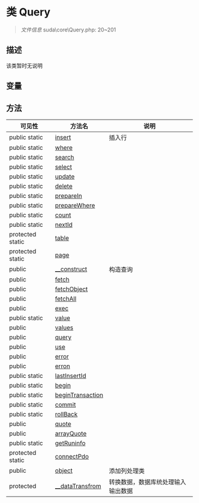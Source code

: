 #  类 Query

> *文件信息* suda\core\Query.php: 20~201



## 描述

该类暂时无说明


## 变量


## 方法


| 可见性 | 方法名 | 说明 |
|--------|-------|------|
| public static|[insert](Query/insert.md) | 插入行 |
| public static|[where](Query/where.md) |  |
| public static|[search](Query/search.md) |  |
| public static|[select](Query/select.md) |  |
| public static|[update](Query/update.md) |  |
| public static|[delete](Query/delete.md) |  |
| public static|[prepareIn](Query/prepareIn.md) |  |
| public static|[prepareWhere](Query/prepareWhere.md) |  |
| public static|[count](Query/count.md) |  |
| public static|[nextId](Query/nextId.md) |  |
| protected static|[table](Query/table.md) |  |
| protected static|[page](Query/page.md) |  |
| public |[__construct](Query/__construct.md) | 构造查询 |
| public |[fetch](Query/fetch.md) |  |
| public |[fetchObject](Query/fetchObject.md) |  |
| public |[fetchAll](Query/fetchAll.md) |  |
| public |[exec](Query/exec.md) |  |
| public static|[value](Query/value.md) |  |
| public |[values](Query/values.md) |  |
| public |[query](Query/query.md) |  |
| public |[use](Query/use.md) |  |
| public |[error](Query/error.md) |  |
| public |[erron](Query/erron.md) |  |
| public static|[lastInsertId](Query/lastInsertId.md) |  |
| public static|[begin](Query/begin.md) |  |
| public static|[beginTransaction](Query/beginTransaction.md) |  |
| public static|[commit](Query/commit.md) |  |
| public static|[rollBack](Query/rollBack.md) |  |
| public |[quote](Query/quote.md) |  |
| public |[arrayQuote](Query/arrayQuote.md) |  |
| public static|[getRuninfo](Query/getRuninfo.md) |  |
| protected static|[connectPdo](Query/connectPdo.md) |  |
| public |[object](Query/object.md) | 添加列处理类 |
| protected |[__dataTransfrom](Query/__dataTransfrom.md) | 转换数据，数据库统处理输入输出数据 |
